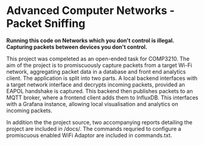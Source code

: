 # Advanced Computer Networks - Packet Sniffing

**Running this code on Networks which you don't control is illegal. Capturing packets between devices you don't control.**

This project was compeleted as an open-ended task for COMP3210. The aim of the project is to promiscuously capture packets from a target Wi-Fi network, aggregating packet data in a database and front end analytics client. The application is split into two parts. A local backend interfaces with a target network interface and decrypts incoming packets, provided an EAPOL handshake is captured. This backend then publishes packets to an MQTT broker, where a frontend client adds them to InfluxDB. This interfaces with a Grafana instance, allowing local visualisation and analytics on incoming packets. 

In addition the the project source, two accompanying reports detailing the project are included in /docs/. The commands requried to configure a promiscuous enabled WiFi Adaptor are included in commands.txt.